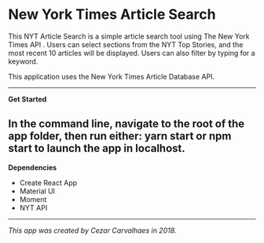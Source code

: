 # New York Times Article Search

This NYT Article Search is a simple article search tool using The New York Times API . Users can select sections from the NYT Top Stories, and the most recent 10 articles will be displayed. Users can also filter by typing for a keyword. 

This application uses the New York Times Article Database API. 

---
**Get Started**

In the command line, navigate to the root of the app folder, then run either: yarn start or npm start to launch the app in localhost. 
---
**Dependencies**
- Create React App
- Material UI
- Moment
- NYT API

---

*This app was created by Cezar Carvalhaes in 2018.*
